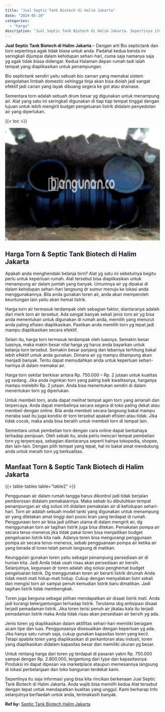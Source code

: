 ```yaml
---
title: "Jual Septic Tank Biotech di Halim Jakarta"
date: "2024-05-20"
categories: 
  - "harga"
description: "Jual Septic Tank Biotech di Halim Jakarta. Sepertinya itu saja informasi yang bisa kita rincikan berkenaan Jual Septic Tank Biotech di Halim Jakarta. Anda wa..."
---
```


**Jual Septic Tank Biotech di Halim Jakarta** – Dengan arti Bio septictank dan torn sepertinya agak tidak biasa untuk anda. Padahal kedua benda ini seringkali dijumpai dalam kehidupan sehari-hari, cuma saja namanya saja yg agak tidak biasa didengar. Kedua Halaman depan rumah tadi ialah tempat yang diaplikasikan untuk penampungan.

Bio septictank sendiri yaitu sebuah bio zaman yang memakai sistem pengolahan limbah domestic sehingga tinja akan bisa diolah jadi sangat efektif jadi carian yang layak dibuang segera ke got atau drainase.

Sementara torn adalah sebuah drum besar yg digunakan untuk menampung air. Alat yang satu ini seringkali digunakan di tiap tiap tempat tinggal dengan tujuan untuk lebih mengirit budget pengeluaran listrik didalam penyedotan air yang diperlukan.

{{< toc >}}

![Jual Septic Tank Biotech di Halim Jakarta](/images/jual-bio-septictank-29.png)

## Harga Torn & Septic Tank Biotech di Halim Jakarta

Apakah anda menghendaki belanja torn? Alat yg satu ini sebetulnya begitu perlu untuk keperluan rumah. Alat tersebut bisa diaplikasikan untuk menampung air dalam jumlah yang banyak. Umumnya air yg dipakai di dalam kehidupan sehari-hari langsung dr sumur menuju ke lokasi anda menggunakannya. Bila anda gunakan toren air, anda akan memperoleh keuntungan lain yaitu akan hemat listrik.

Harga torn air termasuk terdampak oleh sebagian faktor, diantaranya adalah dari merk torn air tersebut. Ada sangat banyak sekali jenis torn air yg bisa anda menentukan untuk digunakan di rumah anda, memilih yang menurut anda paling efisien diaplikasikan. Pastikan anda memilih torn yg tepat jadi mampu diaplikasikan secara efektif.

Selain itu, harga torn termasuk terdampak oleh luasnya. Semakin besar luasnya, maka makin besar nilai harga yg harus anda bayarkan untuk belanja torn tersebut. Semakin besar panjang dan lebarnya terhitung bakal lebih efektif untuk anda gunakan. Dimana air yg mampu ditampung akan menjadi banyak. Tentu dapat memudahkan anda untuk keperluan sehari-harinya di dalam memakai air.

Harga torn sekitar berkisar antara Rp. 750.000 – Rp. 2 jutaan untuk kualitas yg sedang. Jika anda inginkan torn yang paling baik kwalitasnya, harganya mampu melebihi Rp. 2 jutaan. Anda bisa menentukan sendiri di dalam menentukan torn yg diperlukan.

Untuk membeli torn, anda dapat melihat tempat agen torn yang amanah dan terpercaya. Anda dapat membelinya secara segera di toko paling dekat atau membeli dengan online. Bila anda membeli secara langsung bakal mampu meraba saat itu juga kondisi dr torn tersebut apakah efisien atau tidak. Jika tidak cocok, maka anda bisa beralih untuk membeli torn di tempat lain.

Sementara untuk pembelian torn dengan cara online dapat berbahaya terhadap penipuan. Oleh sebab itu, anda perlu mencari tempat pembelian torn yg terpercaya, sebagian diantaranya seperti halnya tokopedia, shopee, dan lain-lain. Dengan pilih tempat yang tepat, hal ini bakal amat mendukung anda untuk meraih torn yg berkualitas.

## Manfaat Torn & Septic Tank Biotech di Halim Jakarta

{{< table-tables table="table2" >}}

Penggunaan air dalam rumah tangga harus dikontrol jadi tidak berjalan pemborosan didalam pemakaiannya. Maka sebab itu dibutuhkan tempat penampungan air sbg solusi irit didalam pemakaian air di kehidupan sehari-hari. Torn air adalah sebuah model tanki yang digunakan untuk menampung air yang diletakan amat tinggi dari posisi kran yang terdapat di rumah. Penggunaan torn air bisa jadi pilihan utama di dalam mengirit air, dg menggunakan torn air tagihan listrik juga bisa ditekan. Pemakaian pompa air secara terus-menerus jika tidak pakai toren bisa menjadikan budget pengeluaran listrik kita naik. Adanya toren bisa mengurangi penggunaan pompa air secara terus-menerus, sebab pengguanaan pompa air ketika air yang berada di toren telah penuh langsung di matikan.

Keunggulan gunakan toren yaitu sebagai penampung persediaan air di hunian kita. Jadi Anda tidak usah risau akan persediaan air bersih. Selanjutnya, kegunaan dr toren adalah sbg solusi penghemat budget pengeluaran listrik. Dg menggunakan toren air berarti listrik dirumah Anda tidak mesti mati hidup-mati hidup. Cukup dengan menyalakan listri sekali dan mengisi torn air sampai penuh kemudian listrik baru dimatikan. Jadi tagihan listrik tidak membengkak.

Toren juga berguna sebagai pilihan mendapatkan air disaat listrik mati. Anda jadi kurangi ketergantungan terhadap listrik. Terutama sbg antisipasi disaat terjadi pemadaman listrik. Jika toren terisi penuh air jikalau kala itu terjadi pemadaman listrik maka Anda tidak risau akan persediaan air bersih yg ada.

Jenis toren yg diaplikasikan dalam aktifitas sehari-hari memiliki beragam acam tipe dan luas. Penggunaanya disesuaikan dengan keperluan yg ada. Jika hanya satu rumah saja, cukup gunakan kapasitas toren yang kecil. Tetapi apabila toren yang diaplikasikan di perkantoran atau industi, toren yang diaplikasikan didalam kapasitas besar dan memiliki ukuran yg besar.

Untuk rentang harga dari toren yg terdapat di pasaran yakni Rp. 750.000 sampai dengan Rp. 2.800.000, tergantung dari type dan kapasitasnya. Produksi ini dapat dipesan via marketplace ataupun memesannya langsung di lokasi perbelanjaan dan toko bangunan terdekat kami.

Sepertinya itu saja informasi yang bisa kita rincikan berkenaan Jual Septic Tank Biotech di Halim Jakarta. Anda wajib bisa memilih kedua Alat tersebut dengan tepat untuk mendapatkan kualitas yang unggul. Kami berharap Info selanjutnya berfaedah untuk anda, terimakasih banyak.

**Ref by:** [Septic Tank Biotech Halim Jakarta](https://id.wikipedia.org/wiki/Septic)
